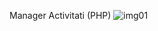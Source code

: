 Manager Activitati (PHP)
![img01](https://github.com/aciucaru/php-gestionare-activitati/assets/106471590/c262dd37-93b9-4132-8f9f-79b53fa412e6)